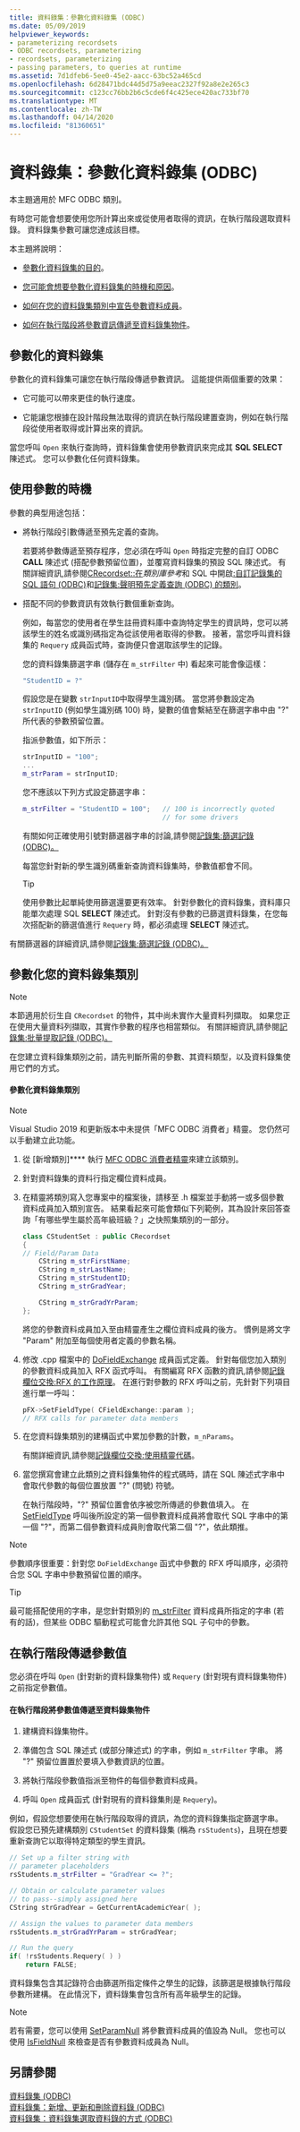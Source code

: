 ```yaml
---
title: 資料錄集：參數化資料錄集 (ODBC)
ms.date: 05/09/2019
helpviewer_keywords:
- parameterizing recordsets
- ODBC recordsets, parameterizing
- recordsets, parameterizing
- passing parameters, to queries at runtime
ms.assetid: 7d1dfeb6-5ee0-45e2-aacc-63bc52a465cd
ms.openlocfilehash: 6d28471bdc44d5d75a9eeac2327f92a8e2e265c3
ms.sourcegitcommit: c123cc76bb2b6c5cde6f4c425ece420ac733bf70
ms.translationtype: MT
ms.contentlocale: zh-TW
ms.lasthandoff: 04/14/2020
ms.locfileid: "81360651"
---
```

# <a name="recordset-parameterizing-a-recordset-odbc"></a>資料錄集：參數化資料錄集 (ODBC)

本主題適用於 MFC ODBC 類別。

有時您可能會想要使用您所計算出來或從使用者取得的資訊，在執行階段選取資料錄。 資料錄集參數可讓您達成該目標。

本主題將說明：

- [參數化資料錄集的目的](#_core_parameterized_recordsets)。

- [您可能會想要參數化資料錄集的時機和原因](#_core_when_to_use_parameters)。

- [如何在您的資料錄集類別中宣告參數資料成員](#_core_parameterizing_your_recordset_class)。

- [如何在執行階段將參數資訊傳遞至資料錄集物件](#_core_passing_parameter_values_at_run_time)。

## <a name="parameterized-recordsets"></a><a name="_core_parameterized_recordsets"></a> 參數化的資料錄集

參數化的資料錄集可讓您在執行階段傳遞參數資訊。 這能提供兩個重要的效果：

- 它可能可以帶來更佳的執行速度。

- 它能讓您根據在設計階段無法取得的資訊在執行階段建置查詢，例如在執行階段從使用者取得或計算出來的資訊。

當您呼叫 `Open` 來執行查詢時，資料錄集會使用參數資訊來完成其 **SQL SELECT** 陳述式。 您可以參數化任何資料錄集。

## <a name="when-to-use-parameters"></a><a name="_core_when_to_use_parameters"></a> 使用參數的時機

參數的典型用途包括：

- 將執行階段引數傳遞至預先定義的查詢。

   若要將參數傳遞至預存程序，您必須在呼叫 `Open` 時指定完整的自訂 ODBC **CALL** 陳述式 (搭配參數預留位置)，並覆寫資料錄集的預設 SQL 陳述式。 有關詳細資訊,請參閱[CRecordset::在](../../mfc/reference/crecordset-class.md#open)*類別庫參考*和 SQL 中開啟[:自訂記錄集的 SQL 語句 (ODBC)](../../data/odbc/sql-customizing-your-recordsets-sql-statement-odbc.md)和[記錄集:聲明預先定義查詢 (ODBC) 的類別](../../data/odbc/recordset-declaring-a-class-for-a-predefined-query-odbc.md)。

- 搭配不同的參數資訊有效執行數個重新查詢。

   例如，每當您的使用者在學生註冊資料庫中查詢特定學生的資訊時，您可以將該學生的姓名或識別碼指定為從該使用者取得的參數。 接著，當您呼叫資料錄集的 `Requery` 成員函式時，查詢便只會選取該學生的記錄。

   您的資料錄集篩選字串 (儲存在 `m_strFilter` 中) 看起來可能會像這樣：

    ```cpp
    "StudentID = ?"
    ```

   假設您是在變數 `strInputID`中取得學生識別碼。 當您將參數設定為 `strInputID` (例如學生識別碼 100) 時，變數的值會繫結至在篩選字串中由 "?" 所代表的參數預留位置。

   指派參數值，如下所示：

    ```cpp
    strInputID = "100";
    ...
    m_strParam = strInputID;
    ```

   您不應該以下列方式設定篩選字串：

    ```cpp
    m_strFilter = "StudentID = 100";   // 100 is incorrectly quoted
                                       // for some drivers
    ```

   有關如何正確使用引號對篩選器字串的討論,請參閱[記錄集:篩選記錄 (ODBC)。](../../data/odbc/recordset-filtering-records-odbc.md)

   每當您針對新的學生識別碼重新查詢資料錄集時，參數值都會不同。

   > [!TIP]
   > 使用參數比起單純使用篩選還要更有效率。 針對參數化的資料錄集，資料庫只能單次處理 SQL **SELECT** 陳述式。 針對沒有參數的已篩選資料錄集，在您每次搭配新的篩選值進行 `Requery` 時，都必須處理 **SELECT** 陳述式。

有關篩選器的詳細資訊,請參閱[記錄集:篩選記錄 (ODBC)。](../../data/odbc/recordset-filtering-records-odbc.md)

## <a name="parameterizing-your-recordset-class"></a><a name="_core_parameterizing_your_recordset_class"></a> 參數化您的資料錄集類別

> [!NOTE]
> 本節適用於衍生自 `CRecordset` 的物件，其中尚未實作大量資料列擷取。 如果您正在使用大量資料列擷取，其實作參數的程序也相當類似。 有關詳細資訊,請參閱[記錄集:批量提取記錄 (ODBC)。](../../data/odbc/recordset-fetching-records-in-bulk-odbc.md)

在您建立資料錄集類別之前，請先判斷所需的參數、其資料類型，以及資料錄集使用它們的方式。

#### <a name="to-parameterize-a-recordset-class"></a>參數化資料錄集類別

> [!NOTE]
> Visual Studio 2019 和更新版本中未提供「MFC ODBC 消費者」精靈。 您仍然可以手動建立此功能。

1. 從 [新增類別]**** 執行 [MFC ODBC 消費者精靈](../../mfc/reference/adding-an-mfc-odbc-consumer.md)來建立該類別。

1. 針對資料錄集的資料行指定欄位資料成員。

1. 在精靈將類別寫入您專案中的檔案後，請移至 .h 檔案並手動將一或多個參數資料成員加入類別宣告。 結果看起來可能會類似下列範例，其為設計來回答查詢「有哪些學生屬於高年級班級？」之快照集類別的一部分。

    ```cpp
    class CStudentSet : public CRecordset
    {
    // Field/Param Data
        CString m_strFirstName;
        CString m_strLastName;
        CString m_strStudentID;
        CString m_strGradYear;

        CString m_strGradYrParam;
    };
    ```

   將您的參數資料成員加入至由精靈產生之欄位資料成員的後方。 慣例是將文字 "Param" 附加至每個使用者定義的參數名稱。

1. 修改 .cpp 檔案中的 [DoFieldExchange](../../mfc/reference/crecordset-class.md#dofieldexchange) 成員函式定義。 針對每個您加入類別的參數資料成員加入 RFX 函式呼叫。 有關編寫 RFX 函數的資訊,請參閱[記錄欄位交換:RFX 的工作原理](../../data/odbc/record-field-exchange-how-rfx-works.md)。 在進行對參數的 RFX 呼叫之前，先針對下列項目進行單一呼叫：

    ```cpp
    pFX->SetFieldType( CFieldExchange::param );
    // RFX calls for parameter data members
    ```

1. 在您資料錄集類別的建構函式中累加參數的計數，`m_nParams`。

   有關詳細資訊,請參閱[記錄欄位交換:使用精靈代碼](../../data/odbc/record-field-exchange-working-with-the-wizard-code.md)。

1. 當您撰寫會建立此類別之資料錄集物件的程式碼時，請在 SQL 陳述式字串中會取代參數的每個位置放置 "?" (問號) 符號。

   在執行階段時，"?" 預留位置會依序被您所傳遞的參數值填入。 在 [SetFieldType](../../mfc/reference/cfieldexchange-class.md#setfieldtype) 呼叫後所設定的第一個參數資料成員將會取代 SQL 字串中的第一個 "?"，而第二個參數資料成員則會取代第二個 "?"，依此類推。

> [!NOTE]
> 參數順序很重要：針對您 `DoFieldExchange` 函式中參數的 RFX 呼叫順序，必須符合您 SQL 字串中參數預留位置的順序。

> [!TIP]
> 最可能搭配使用的字串，是您針對類別的 [m_strFilter](../../mfc/reference/crecordset-class.md#m_strfilter) 資料成員所指定的字串 (若有的話)，但某些 ODBC 驅動程式可能會允許其他 SQL 子句中的參數。

## <a name="passing-parameter-values-at-run-time"></a><a name="_core_passing_parameter_values_at_run_time"></a> 在執行階段傳遞參數值

您必須在呼叫 `Open` (針對新的資料錄集物件) 或 `Requery` (針對現有資料錄集物件) 之前指定參數值。

#### <a name="to-pass-parameter-values-to-a-recordset-object-at-run-time"></a>在執行階段將參數值傳遞至資料錄集物件

1. 建構資料錄集物件。

1. 準備包含 SQL 陳述式 (或部分陳述式) 的字串，例如 `m_strFilter` 字串。 將 "?" 預留位置置於要填入參數資訊的位置。

1. 將執行階段參數值指派至物件的每個參數資料成員。

1. 呼叫 `Open` 成員函式 (針對現有的資料錄集則是 `Requery`)。

例如，假設您想要使用在執行階段取得的資訊，為您的資料錄集指定篩選字串。 假設您已預先建構類別 `CStudentSet` 的資料錄集 (稱為 `rsStudents`)，且現在想要重新查詢它以取得特定類型的學生資訊。

```cpp
// Set up a filter string with
// parameter placeholders
rsStudents.m_strFilter = "GradYear <= ?";

// Obtain or calculate parameter values
// to pass--simply assigned here
CString strGradYear = GetCurrentAcademicYear( );

// Assign the values to parameter data members
rsStudents.m_strGradYrParam = strGradYear;

// Run the query
if( !rsStudents.Requery( ) )
    return FALSE;
```

資料錄集包含其記錄符合由篩選所指定條件之學生的記錄，該篩選是根據執行階段參數所建構。 在此情況下，資料錄集會包含所有高年級學生的記錄。

> [!NOTE]
> 若有需要，您可以使用 [SetParamNull](../../mfc/reference/crecordset-class.md#setparamnull) 將參數資料成員的值設為 Null。 您也可以使用 [IsFieldNull](../../mfc/reference/crecordset-class.md#isfieldnull) 來檢查是否有參數資料成員為 Null。

## <a name="see-also"></a>另請參閱

[資料錄集 (ODBC)](../../data/odbc/recordset-odbc.md)<br/>
[資料錄集：新增、更新和刪除資料錄 (ODBC)](../../data/odbc/recordset-adding-updating-and-deleting-records-odbc.md)<br/>
[資料錄集：資料錄集選取資料錄的方式 (ODBC)](../../data/odbc/recordset-how-recordsets-select-records-odbc.md)
